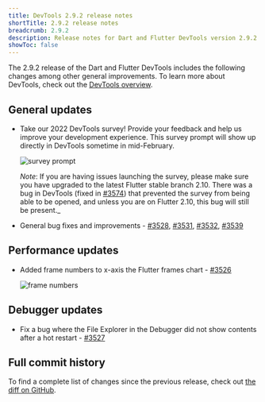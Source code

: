 ```yaml
---
title: DevTools 2.9.2 release notes
shortTitle: 2.9.2 release notes
breadcrumb: 2.9.2
description: Release notes for Dart and Flutter DevTools version 2.9.2.
showToc: false
---
```


The 2.9.2 release of the Dart and Flutter DevTools
includes the following changes among other general improvements.
To learn more about DevTools, check out the
[DevTools overview](https://docs.flutter.dev/tools/devtools).

## General updates

* Take our 2022 DevTools survey! Provide your feedback and help us improve
  your development experience. This survey prompt will show up directly in
  DevTools sometime in mid-February.

  ![survey prompt](/assets/images/docs/tools/devtools/release-notes/images-2.9.2/image1.png "survey_prompt")

  *Note*: If you are having issues launching the survey, please make
  sure you have upgraded to the latest Flutter stable branch 2.10.
  There was a bug in DevTools (fixed in
  [#3574](https://github.com/flutter/devtools/pull/3574)) that
  prevented the survey from being able to be opened, and unless you
  are on Flutter 2.10, this bug will still be present._

* General bug fixes and improvements -
  [#3528](https://github.com/flutter/devtools/pull/3528),
  [#3531](https://github.com/flutter/devtools/pull/3531),
  [#3532](https://github.com/flutter/devtools/pull/3532),
  [#3539](https://github.com/flutter/devtools/pull/3539)

## Performance updates

* Added frame numbers to x-axis the Flutter frames chart -
  [#3526](https://github.com/flutter/devtools/pull/3526)

  ![frame numbers](/assets/images/docs/tools/devtools/release-notes/images-2.9.2/image2.png "frame_numbers")

## Debugger updates

* Fix a bug where the File Explorer in the Debugger did not show contents
  after a hot restart -
  [#3527](https://github.com/flutter/devtools/pull/3527)

## Full commit history

To find a complete list of changes since the previous release,
check out
[the diff on GitHub](https://github.com/flutter/devtools/compare/v2.9.1...v2.9.2).
